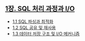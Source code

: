 ## [1장. SQL 처리 과정과 I/O](./1장.md)
- [1.1 SQL 파싱과 최적화](./1장.md#11-SQL-파싱과-최적화)
- [1.2 SQL 공유 및 재사용](./1장.md#12-SQL-공유-및-재사용)
- [1.3 데이터 저장 구조 및 I/O 메커니즘](./1장.md#13-데이터-저장-구조-및-IO-메커니즘)